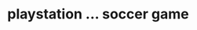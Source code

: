 ---
pid: llp411
title: playstation ... soccer game
location_transcription: home
coordinates: "[-75.116306314871, 40.022852606837]"
zipcode: 
gen_neighborhood: 
neighborhood: 
outside_phl: 
age: '11'
age_range: 6-13
instagram: 
image_file_name: llp_411.jpg
proposal_transcription: 
topic: Pop Culture,Technology
topic_summary: 0, 0
type: Sculpture Statue
keywords_other: playstation, soccer, fifa
credit: Osman Garcia
image_labels: 
twitter: 
facebook: 
permalink: "/monuments/llp411/"
layout: item-page
---